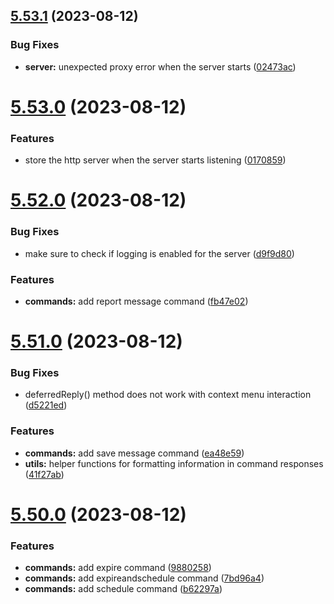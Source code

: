 ## [5.53.1](https://github.com/onesoft-sudo/sudobot/compare/v5.53.0...v5.53.1) (2023-08-12)


### Bug Fixes

* **server:** unexpected proxy error when the server starts ([02473ac](https://github.com/onesoft-sudo/sudobot/commit/02473ac83774fcea3615a84340415db9b5e7eb10))



# [5.53.0](https://github.com/onesoft-sudo/sudobot/compare/v5.52.0...v5.53.0) (2023-08-12)


### Features

* store the http server when the server starts listening ([0170859](https://github.com/onesoft-sudo/sudobot/commit/017085979feaec7e9b221dbef5d47d91bd7a9a96))



# [5.52.0](https://github.com/onesoft-sudo/sudobot/compare/v5.51.0...v5.52.0) (2023-08-12)


### Bug Fixes

* make sure to check if logging is enabled for the server ([d9f9d80](https://github.com/onesoft-sudo/sudobot/commit/d9f9d808578a202f9df5b0971d07fc881ce62e4c))


### Features

* **commands:** add report message command ([fb47e02](https://github.com/onesoft-sudo/sudobot/commit/fb47e02f729128ee959f94ebe00c02561db4f810))



# [5.51.0](https://github.com/onesoft-sudo/sudobot/compare/v5.50.0...v5.51.0) (2023-08-12)


### Bug Fixes

* deferredReply() method does not work with context menu interaction ([d5221ed](https://github.com/onesoft-sudo/sudobot/commit/d5221ed90c732733182719ed56c6168396b37f96))


### Features

* **commands:** add save message command ([ea48e59](https://github.com/onesoft-sudo/sudobot/commit/ea48e5905396d4370e21c3dcf4b247ec182d4eeb))
* **utils:** helper functions for formatting information in command responses ([41f27ab](https://github.com/onesoft-sudo/sudobot/commit/41f27abe2324b69e43e94c27d15a013709708a9b))



# [5.50.0](https://github.com/onesoft-sudo/sudobot/compare/v5.49.0...v5.50.0) (2023-08-12)


### Features

* **commands:** add expire command ([9880258](https://github.com/onesoft-sudo/sudobot/commit/98802587553166d9503600b163a4ce35a2fbb189))
* **commands:** add expireandschedule command ([7bd96a4](https://github.com/onesoft-sudo/sudobot/commit/7bd96a4e74b60fc6b1410aa50ca7ec7a004d5f38))
* **commands:** add schedule command ([b62297a](https://github.com/onesoft-sudo/sudobot/commit/b62297a5601a79f3822c80c3440f1f027e612c00))



